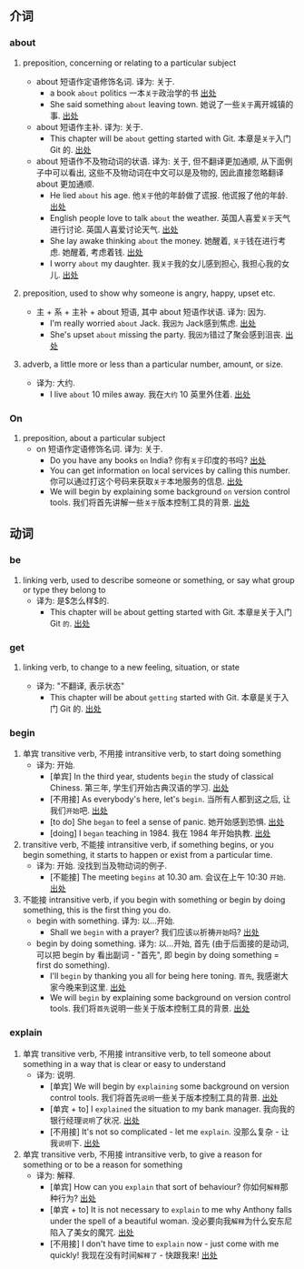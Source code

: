 ## 介词

### about

1. preposition, concerning or relating to a particular subject

   - about 短语作定语修饰名词. 译为: 关于.
     - a book `about` politics  一本`关于`政治学的书  [出处](https://www.ldoceonline.com/dictionary/about)
     - She said something `about` leaving town.  她说了一些`关于`离开城镇的事.  [出处](https://www.ldoceonline.com/dictionary/about)
   - about 短语作主补. 译为: 关于.
     - This chapter will be `about` getting started with Git.  本章是`关于`入门 Git 的.  [出处](https://git-scm.com/book/en/v2/Getting-Started-About-Version-Control)
   - about 短语作不及物动词的状语. 译为: 关于, 但不翻译更加通顺, 从下面例子中可以看出, 这些不及物动词在中文可以是及物的, 因此直接忽略翻译 about 更加通顺. 
     - He lied `about` his age.  他`关于`他的年龄做了谎报.  他谎报了他的年龄.  [出处](https://www.ldoceonline.com/dictionary/about)
     - English people love to talk `about` the weather.  英国人喜爱`关于`天气进行讨论.  英国人喜爱讨论天气.  [出处](https://www.ldoceonline.com/dictionary/talk)
     - She lay awake thinking `about` the money.  她醒着, `关于`钱在进行考虑.  她醒着, 考虑着钱.  [出处](https://www.ldoceonline.com/dictionary/think)
     - I worry `about` my daughter.  我`关于`我的女儿感到担心, 我担心我的女儿.  [出处](https://www.ldoceonline.com/dictionary/worry)
2. preposition, used to show why someone is angry, happy, upset etc.
   - 主 + 系 + 主补 + about 短语, 其中 about 短语作状语. 译为: 因为. 
     - I'm really worried `about` Jack.  我`因为` Jack感到焦虑.  [出处](https://www.ldoceonline.com/dictionary/about)
     - She's upset `about` missing the party.  我`因为`错过了聚会感到沮丧.  [出处](https://www.ldoceonline.com/dictionary/about)
3. adverb, a little more or less than a particular number, amount, or size.
   - 译为: 大约.
     - I live `about` 10 miles away.  我在`大约` 10 英里外住着.  [出处](https://www.ldoceonline.com/dictionary/about)

### On

1. preposition, about a particular subject
   - on 短语作定语修饰名词. 译为: 关于.
     - Do you have any books `on` India?  你有`关于`印度的书吗?  [出处](https://www.ldoceonline.com/dictionary/on)
     - You can get information `on` local services by calling this number.  你可以通过打这个号码来获取`关于`本地服务的信息.  [出处](https://www.ldoceonline.com/dictionary/on)
     - We will begin by explaining some background `on` version control tools.  我们将首先讲解一些`关于`版本控制工具的背景.  [出处](https://git-scm.com/book/en/v2/Getting-Started-About-Version-Control)

## 动词

### be

1. linking verb, used to describe someone or something, or say what group or type they belong to
    - 译为: 是\$怎么样\$的.
        - This chapter will `be` about getting started with Git.  本章`是`关于入门 Git `的`.  [出处](https://git-scm.com/book/en/v2/Getting-Started-About-Version-Control)

### get

1. linking verb, to change to a new feeling, situation, or state

    - 译为: "不翻译, 表示状态"
        - This chapter will be about `getting` started with Git.  本章是关于入门 Git 的.  [出处](https://git-scm.com/book/en/v2/Getting-Started-About-Version-Control)

### begin

1. 单宾 transitive verb, 不用接 intransitive verb, to start doing something
   - 译为: 开始.
     - [单宾] In the third year, students `begin` the study of classical Chiness.  第三年, 学生们开始古典汉语的学习.  [出处](https://www.ldoceonline.com/dictionary/begin)
     - [不用接] As everybody's here, let's `begin`.  当所有人都到这之后, 让我们`开始`吧.  [出处](https://www.ldoceonline.com/dictionary/begin)
     - [to do] She `began` to feel a sense of panic.  她开始感到恐惧.  [出处](https://www.ldoceonline.com/dictionary/begin)
     - [doing] I `began` teaching in 1984.  我在 1984 年开始执教.  [出处](https://www.ldoceonline.com/dictionary/begin)
2. transitive verb, 不能接 intransitive verb, if something begins, or you begin something, it starts to happen or exist from a particular time.
   - 译为: 开始. 没找到当及物动词的例子.
     - [不能接] The meeting `begins` at 10.30 am.  会议在上午 10:30 `开始`.  [出处](https://www.ldoceonline.com/dictionary/begin)
3. 不能接 intransitive verb, if you begin with something or begin by doing something, this is the first thing you do.
   - begin with something. 译为: 以...开始.
     - Shall we `begin` with a prayer?  我们应该`以`祈祷`开始`吗?  [出处](https://www.ldoceonline.com/dictionary/begin)
   - begin by doing something. 译为: 以...开始, 首先 (由于后面接的是动词, 可以把 begin by 看出副词 - "首先", 即 begin by doing something = first do something).
     - I'll `begin` by thanking you all for being here toning.  `首先`, 我感谢大家今晚来到这里.  [出处](https://www.ldoceonline.com/dictionary/begin)
     - We will `begin` by explaining some background on version control tools.  我们将`首先`说明一些关于版本控制工具的背景.  [出处](https://git-scm.com/book/en/v2/Getting-Started-About-Version-Control)

### explain

1. 单宾 transitive verb, 不用接 intransitive verb, to tell someone about something in a way that is clear or easy to understand
   - 译为: 说明.
     - [单宾] We will begin by `explaining` some background on version control tools.  我们将首先`说明`一些关于版本控制工具的背景.  [出处](https://git-scm.com/book/en/v2/Getting-Started-About-Version-Control)
     - [单宾 + to] I `explained` the situation to my bank manager.  我向我的银行经理`说明`了状况.  [出处](https://www.ldoceonline.com/dictionary/explain)
     - [不用接] It's not so complicated - let me `explain`.  没那么复杂 - 让我`说明`下.  [出处](https://www.ldoceonline.com/dictionary/explain)
2. 单宾 transitive verb, 不用接 intransitive verb, to give a reason for something or to be a reason for something
   - 译为: 解释.
     - [单宾] How can you `explain` that sort of behaviour?  你如何`解释`那种行为?  [出处](https://www.ldoceonline.com/dictionary/explain)
     - [单宾 + to] It is not necessary to `explain` to me why Anthony falls under the spell of a beautiful woman.  没必要向我`解释`为什么安东尼陷入了美女的魔咒.  [出处](https://www.ldoceonline.com/dictionary/explain)
     - [不用接] I don't have time to `explain` now - just come with me quickly!  我现在没有时间`解释了` - 快跟我来!  [出处](https://www.ldoceonline.com/dictionary/explain)

